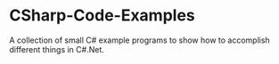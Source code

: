 # CSharp-Code-Examples
A collection of small C# example programs to show how to accomplish different things in C#.Net.
